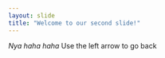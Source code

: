 ```yaml
---
layout: slide
title: "Welcome to our second slide!"
---
```

*Nya haha haha*
Use the left arrow to go back
